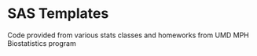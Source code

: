 #  SAS Templates

Code provided from various stats classes and homeworks from UMD MPH Biostatistics program
